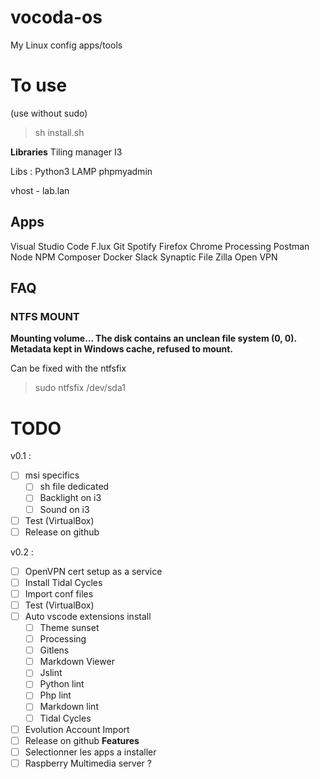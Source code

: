 # vocoda-os
My Linux config apps/tools

# To use 
(use without sudo)
> sh install.sh



**Libraries**
Tiling manager
I3 



Libs :
Python3
LAMP
phpmyadmin

vhost - lab.lan



## Apps
Visual Studio Code
F.lux
Git
Spotify
Firefox 
Chrome
Processing
Postman
Node 
NPM
Composer
Docker
Slack
Synaptic
File Zilla
Open VPN

## FAQ 

### NTFS MOUNT

**Mounting volume... The disk contains an unclean file system (0, 0).
Metadata kept in Windows cache, refused to mount.**

Can be fixed with the ntfsfix
> sudo ntfsfix /dev/sda1


# TODO 

v0.1 :
- [ ] msi specifics
  - [ ] sh file dedicated
  - [ ] Backlight on i3
  - [ ] Sound on i3
- [ ] Test (VirtualBox)
- [ ] Release on github

v0.2 :
- [ ] OpenVPN cert setup as a service
- [ ] Install Tidal Cycles
- [ ] Import conf files
- [ ] Test (VirtualBox)
- [ ] Auto vscode extensions install 
  - [ ] Theme sunset
  - [ ] Processing
  - [ ] Gitlens
  - [ ] Markdown Viewer
  - [ ] Jslint
  - [ ] Python lint
  - [ ] Php lint
  - [ ] Markdown lint
  - [ ] Tidal Cycles
- [ ] Evolution Account Import
- [ ] Release on github
**Features**
- [ ] Selectionner les apps a installer
- [ ] Raspberry Multimedia server ?